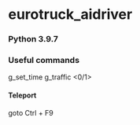 # eurotruck_aidriver

### Python 3.9.7

### Useful commands

g_set_time <H>
g_traffic <0/1>


#### Teleport
goto <city>
Ctrl + F9 